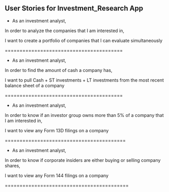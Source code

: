 User Stories for Investment_Research App
--------------------------------------------------------------

- As an investment analyst, 

In order to analyze the companies that I am interested in,

I want to create a portfolio of companies that I can evaluate simultaneously

========================================

- As an investment analyst, 

In order to find the amount of cash a company has,

I want to pull Cash + ST investments + LT investments from the most recent balance sheet of a company

========================================

- As an investment analyst,

In order to know if an investor group owns more than 5% of a company that I am interested in,

I want to view any Form 13D filings on a company

=========================================

- As an investment analyst,

In order to know if corporate insiders are either buying or selling company shares,

I want to view any Form 144 filings on a company

==========================================